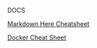 DOCS


[Markdown Here Cheatsheet](https://github.com/adam-p/markdown-here/wiki/Markdown-Here-Cheatsheet)

[Docker Cheat Sheet](https://github.com/wsargent/docker-cheat-sheet)
